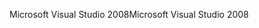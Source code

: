 <span data-ttu-id="e252c-101">Microsoft Visual Studio 2008</span><span class="sxs-lookup"><span data-stu-id="e252c-101">Microsoft Visual Studio 2008</span></span>